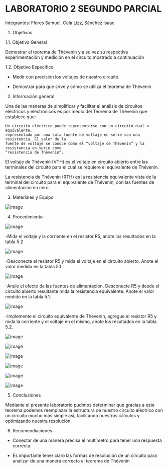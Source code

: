 # LABORATORIO 2 SEGUNDO PARCIAL

Integrantes: Flores Samuel, Cela Lizz, Sánchez Isaac

1. Objetivos

1.1. Objetivo General

Demostrar el teorema de Thévenin y a su vez su respectiva experimentación y medición en el circuito mostrado a continuación 

1.2. Objetivo Especifico

- Medir con precisión los voltajes de nuestro circuito.

- Demostrar para que sirve y cómo se utiliza el teorema de Thévenin 

2. Información general

Una de las maneras de simplificar y facilitar el análisis de circuitos eléctricos y electrónicos es por medio del Teorema de Thévenin que establece que:

    Un circuito eléctrico puede representarse con un circuito dual o equivalente,
    representado por una sola fuente de voltaje en serie con una resistencia. El valor de la
    fuente de voltaje se conoce como el “voltaje de Thévenin” y la resistencia en serie como
    “resistencia de Thévenin”.
    
El voltaje de Thévenin (VTH) es el voltaje en circuito abierto entre las terminales del circuito para el cual se requiere el equivalente de Thévenin.

La resistencia de Thévenin (RTH) es la resistencia equivalente vista de la terminal del circuito para el equivalente de Thévenin, con las fuentes de alimentación en cero.

3. Materiales y Equipo

![image](https://user-images.githubusercontent.com/94079321/149372444-1776ea74-7426-4e44-b756-6680c9f049d0.png)

4. Procedimiento

![image](https://user-images.githubusercontent.com/94079321/149372490-9d0bf6d8-54c2-4e67-80c9-4dc540f17ce6.png)

-Mida el voltaje y la corriente en el resistor R5, anote los resultados en la tabla 5.2

![image](https://user-images.githubusercontent.com/94079321/149372544-46673ef2-e0a5-4698-93c2-6ccc47c119c1.png)

-Desconecte el resistor R5 y mida el voltaje en el circuito abierto. Anote el valor medido en la tabla 5.1.

![image](https://user-images.githubusercontent.com/94079321/149372609-414f2d3d-809f-44f1-9b41-d9cefb7901bf.png)

-Anule el efecto de las fuentes de alimentación. Desconecte R5 y desde el circuito abierto resultante mida la resistencia equivalente. Anote el valor medido en la tabla 5.1.

![image](https://user-images.githubusercontent.com/94079321/149373331-51149e36-2d82-4067-a47e-645e1be628ea.png)

-Implemente el circuito equivalente de Thévenin, agregue el resistor R5 y mida la corriente y el voltaje en el mismo, anote los resultados en la tabla 5.2.

![image](https://user-images.githubusercontent.com/94079321/149376660-7f6e22d5-1943-474a-bcae-e98bd939531c.png)

![image](https://user-images.githubusercontent.com/94079321/149375400-22417867-f0d5-4ad8-b3b4-c9c55dbebe0a.png)

![image](https://user-images.githubusercontent.com/94079321/149376302-ba23d781-3afd-49ec-ae31-594e9f680dd4.png)

![image](https://user-images.githubusercontent.com/94079321/149376342-ec370d8f-c85f-46de-bf7d-a7011d88b1bb.png)

![image](https://user-images.githubusercontent.com/94079321/149376373-a517143e-41f7-4434-8a0c-00efe5d557fc.png)

![image](https://user-images.githubusercontent.com/94079321/149376395-72a3ed7d-1843-4447-9688-4cbb1cff5e3f.png)

5. Conclusiones

Mediante el presente laboratorio pudimos determinar que gracias a este teorema podemos reemplazar la estructura de nuestro circuito eléctrico con un circuito mucho más simple así, facilitando nuestros cálculos y optimizando nuestra resolución.

6. Recomendiaciones

- Conectar de una manera precisa el multímetro para tener una respuesta correcta.

- Es importante tener claro las formas de resolución de un circuito para analizar de una manera correcta el teorema dé Thévenin

